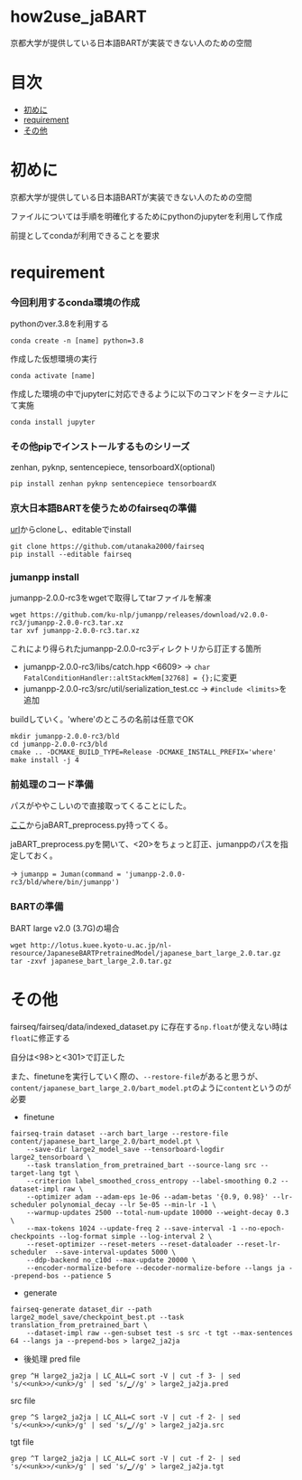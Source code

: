 # how2use_jaBART
京都大学が提供している日本語BARTが実装できない人のための空間
# 目次

- [初めに](#初めに)
- [requirement](#requirement)
- [その他](#その他)

# 初めに
京都大学が提供している日本語BARTが実装できない人のための空間

ファイルについては手順を明確化するためにpythonのjupyterを利用して作成

前提としてcondaが利用できることを要求

# requirement

###  今回利用するconda環境の作成

pythonのver.3.8を利用する
```
conda create -n [name] python=3.8
```
作成した仮想環境の実行
```
conda activate [name]
```
作成した環境の中でjupyterに対応できるように以下のコマンドをターミナルにて実施
```
conda install jupyter
```

### その他pipでインストールするものシリーズ
zenhan, pyknp, sentencepiece, tensorboardX(optional)
```
pip install zenhan pyknp sentencepiece tensorboardX
```

### 京大日本語BARTを使うためのfairseqの準備
[url](https://github.com/utanaka2000/fairseq)からcloneし、editableでinstall
```
git clone https://github.com/utanaka2000/fairseq
pip install --editable fairseq
```

### jumanpp install
jumanpp-2.0.0-rc3をwgetで取得してtarファイルを解凍
```
wget https://github.com/ku-nlp/jumanpp/releases/download/v2.0.0-rc3/jumanpp-2.0.0-rc3.tar.xz
tar xvf jumanpp-2.0.0-rc3.tar.xz
```
これにより得られたjumanpp-2.0.0-rc3ディレクトリから訂正する箇所
- jumanpp-2.0.0-rc3/libs/catch.hpp <6609>
-> ```char FatalConditionHandler::altStackMem[32768] = {};```に変更
- jumanpp-2.0.0-rc3/src/util/serialization_test.cc  <top>
-> ```#include <limits>```を追加

buildしていく。'where'のところの名前は任意でOK
```
mkdir jumanpp-2.0.0-rc3/bld
cd jumanpp-2.0.0-rc3/bld
cmake .. -DCMAKE_BUILD_TYPE=Release -DCMAKE_INSTALL_PREFIX='where'
make install -j 4
```

### 前処理のコード準備
パスがややこしいので直接取ってくることにした。

[ここ](https://github.com/utanaka2000/fairseq/blob/japanese_bart_pretrained_model/jaBART_preprocess.py )からjaBART_preprocess.py持ってくる。

jaBART_preprocess.pyを開いて、<20>をちょっと訂正、jumanppのパスを指定しておく。

-> ```jumanpp = Juman(command = 'jumanpp-2.0.0-rc3/bld/where/bin/jumanpp')```

### BARTの準備
BART large v2.0 (3.7G)の場合
```
wget http://lotus.kuee.kyoto-u.ac.jp/nl-resource/JapaneseBARTPretrainedModel/japanese_bart_large_2.0.tar.gz
tar -zxvf japanese_bart_large_2.0.tar.gz
```
# その他
fairseq/fairseq/data/indexed_dataset.py に存在する```np.float```が使えない時は```float```に修正する

自分は<98>と<301>で訂正した

また、finetuneを実行していく際の、```--restore-file```があると思うが、```content/japanese_bart_large_2.0/bart_model.pt```のように```content```というのが必要

- finetune
```
fairseq-train dataset --arch bart_large --restore-file content/japanese_bart_large_2.0/bart_model.pt \
    --save-dir large2_model_save --tensorboard-logdir large2_tensorboard \
    --task translation_from_pretrained_bart --source-lang src --target-lang tgt \
    --criterion label_smoothed_cross_entropy --label-smoothing 0.2 --dataset-impl raw \
    --optimizer adam --adam-eps 1e-06 --adam-betas '{0.9, 0.98}' --lr-scheduler polynomial_decay --lr 5e-05 --min-lr -1 \
    --warmup-updates 2500 --total-num-update 10000 --weight-decay 0.3 \
    --max-tokens 1024 --update-freq 2 --save-interval -1 --no-epoch-checkpoints --log-format simple --log-interval 2 \
    --reset-optimizer --reset-meters --reset-dataloader --reset-lr-scheduler  --save-interval-updates 5000 \
    --ddp-backend no_c10d --max-update 20000 \
    --encoder-normalize-before --decoder-normalize-before --langs ja --prepend-bos --patience 5
```
- generate
```
fairseq-generate dataset_dir --path large2_model_save/checkpoint_best.pt --task translation_from_pretrained_bart \
    --dataset-impl raw --gen-subset test -s src -t tgt --max-sentences 64 --langs ja --prepend-bos > large2_ja2ja
```

- 後処理
pred file
```
grep ^H large2_ja2ja | LC_ALL=C sort -V | cut -f 3- | sed 's/<<unk>>/<unk>/g' | sed 's/▁//g' > large2_ja2ja.pred
```
src file
```
grep ^S large2_ja2ja | LC_ALL=C sort -V | cut -f 2- | sed 's/<<unk>>/<unk>/g' | sed 's/▁//g' > large2_ja2ja.src
```
tgt file
```
grep ^T large2_ja2ja | LC_ALL=C sort -V | cut -f 2- | sed 's/<<unk>>/<unk>/g' | sed 's/▁//g' > large2_ja2ja.tgt
```

